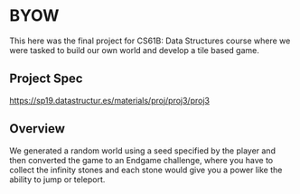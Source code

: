 # BYOW

This here was the final project for CS61B: Data Structures course where we were tasked to build our own world and develop a tile based game. 

## Project Spec
https://sp19.datastructur.es/materials/proj/proj3/proj3

## Overview
We generated a random world using a seed specified by the player and then converted the game to an Endgame challenge, where you have to collect the infinity stones and each stone would give you a power like the ability to jump or teleport.
